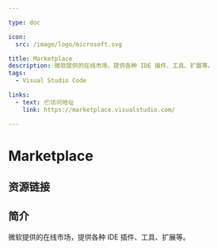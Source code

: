 ```yaml
---

type: doc

icon:
  src: /image/logo/microsoft.svg

title: Marketplace
description: 微软提供的在线市场，提供各种 IDE 插件、工具、扩展等。
tags:
  - Visual Studio Code

links:
  - text: 📦访问地址
    link: https://marketplace.visualstudio.com/

---
```


<ShowLogo />

# Marketplace

<ShowTags />

<ShowBreadcrumb />

## 资源链接

<ShowLinks />

## 简介

微软提供的在线市场，提供各种 IDE 插件、工具、扩展等。

